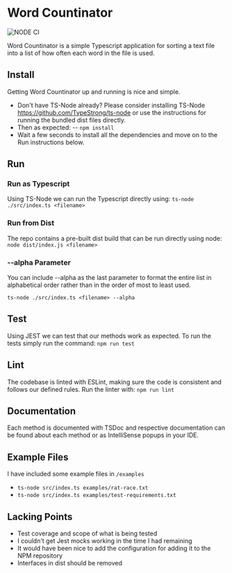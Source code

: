 ﻿# Word Countinator

![NODE CI](https://github.com/x2-j/Word-Countinator/actions/workflows/tests.yml/badge.svg)

Word Countinator is a simple Typescript application for sorting a text file into a list of how often each word in the file is used.

## Install
Getting Word Countinator up and running is nice and simple. 

 - Don't have TS-Node already? Please consider installing TS-Node https://github.com/TypeStrong/ts-node or use the instructions for running the bundled dist files directly.
 - Then as expected:
 -- `npm install`
 - Wait a few seconds to install all the dependencies and move on to the Run instructions below.

## Run
### Run as Typescript
Using TS-Node we can run the Typescript directly using:
`ts-node ./src/index.ts <filename>`

### Run from Dist
The repo contains a pre-built dist build that can be run directly using node:
`node dist/index.js <filename>`

### --alpha Parameter
You can include --alpha as the last parameter to format the entire list in alphabetical order rather than in the order of most to least used.

`ts-node ./src/index.ts <filename> --alpha`

## Test
Using JEST we can test that our methods work as expected. To run the tests simply run the command:
`npm run test`

## Lint
The codebase is linted with ESLint, making sure the code is consistent and follows our defined rules. Run the linter with:
`npm run lint`

## Documentation
Each method is documented with TSDoc and respective documentation can be found about each method or as IntelliSense popups in your IDE.

## Example Files
I have included some example files in `/examples`

- `ts-node src/index.ts examples/rat-race.txt`
- `ts-node src/index.ts examples/test-requirements.txt`

## Lacking Points
- Test coverage and scope of what is being tested
- I couldn't get Jest mocks working in the time I had remaining
- It would have been nice to add the configuration for adding it to the NPM repository
- Interfaces in dist should be removed
